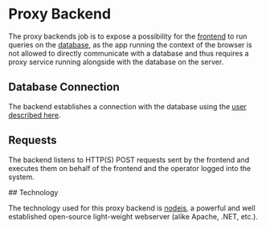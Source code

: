# Proxy Backend

The proxy backends job is to expose a possibility for the [frontend](../frontend) to run queries on the [database](../sql), as the app running the context of the browser is not allowed to directly communicate with a database and thus requires a proxy service running alongside with the database on the server.

## Database Connection

The backend establishes a connection with the database using the [user described here](../database#3--user).

## Requests

The backend listens to HTTP(S) POST requests sent by the frontend and executes them on behalf of the frontend and the operator logged into the system.

## Technology

The technology used for this proxy backend is [nodejs](http://nodejs.org), a powerful and well established open-source light-weight webserver (alike Apache, .NET, etc.).
